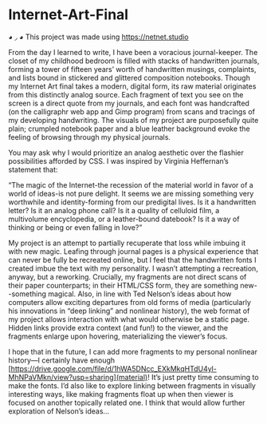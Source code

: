 # Internet-Art-Final
◕ ◞ ◕ This project was made using https://netnet.studio

  From the day I learned to write, I have been a voracious journal-keeper. The closet of my childhood bedroom is filled with stacks of handwritten journals, forming a tower of fifteen years’ worth of handwritten musings, complaints, and lists bound in stickered and glittered composition notebooks. Though my Internet Art final takes a modern, digital form, its raw material originates from this distinctly analog source. Each fragment of text you see on the screen is a direct quote from my journals, and each font was handcrafted (on the calligraphr web app and Gimp program) from scans and tracings of my developing handwriting. The visuals of my project are purposefully quite plain; crumpled notebook paper and a blue leather background evoke the feeling of browsing through my physical journals. 

  You may ask why I would prioritize an analog aesthetic over the flashier possibilities afforded by CSS. I was inspired by Virginia Heffernan’s statement that:

“The magic of the Internet-the recession of the material world in favor of a world of ideas-is not pure delight. It seems we are missing something very worthwhile and      identity-forming from our predigital lives. Is it a handwritten letter? Is it an analog phone call? Is it a quality of celluloid film, a multivolume encyclopedia, or a leather-bound datebook? Is it a way of thinking or being or even falling in love?” 

  My project is an attempt to partially recuperate that loss while imbuing it with new magic. Leafing through journal pages is a physical experience that can never be fully be recreated online, but I feel that the handwritten fonts I created imbue the text with my personality. I wasn’t attempting a recreation, anyway, but a reworking. Crucially, my fragments are not direct scans of their paper counterparts; in their HTML/CSS form, they are something new--something magical. 
Also, in line with Ted Nelson’s ideas about how computers allow exciting departures from old forms of media (particularly his innovations in “deep linking” and nonlinear history), the web format of my project allows interaction with what would otherwise be a static page. Hidden links provide extra context (and fun!) to the viewer, and the fragments enlarge upon hovering, materializing the viewer’s focus. 

  I hope that in the future, I can add more fragments to my personal nonlinear history—I certainly have enough [https://drive.google.com/file/d/1hWA5DNcc_EXkMkqHTdU4yl-MhNPaVMkn/view?usp=sharing](material)! It’s just pretty time consuming to make the fonts. I’d also like to explore linking between fragments in visually interesting ways, like making fragments float up when then viewer is focused on another topically related one. I think that would allow further exploration of Nelson’s ideas…
